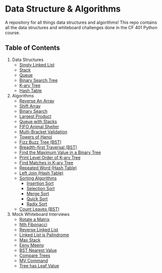 # Data Structure & Algorithms
A repository for all things data structures and algorithms! This repo contains all the data structures and whiteboard challenges done in the CF 401 Python course.

## Table of Contents
1. Data Structures
    - [Singly Linked List](./data_structures/linked-list)
    - [Stack](./data_structures/stack)
    - [Queue](./data_structures/queue)
    - [Binary Search Tree](./data_structures/binary_search_tree)
    - [K-ary Tree](./data_structures/k_tree)
    - [Hash Table](./data_structures/hash_table)
2. Algorithms
    - [Reverse An Array](./challenges/reverse-an-array)
    - [Shift Array](./challenges/shift-array)
    - [Binary Search](./challenges/binary-search)
    - [Largest Product](./challenges/largest-product)
    - [Queue with Stacks](./challenges/queue_with_stacks)
    - [FIFO Animal Shelter](./challenges/fifo-animal-shelter)
    - [Multi-Bracket Validation](./challenges/multi_bracket_validation)
    - [Towers of Hanoi](./challenges/towers_of_hanoi)
    - [Fizz Buzz Tree (BST)](./data_structures/binary_search_tree/fizzbuzztree.py)
    - [Breadth-first Traversal (BST)](./data_structures/binary_search_tree/breadth_first_traversal.py)
    - [Find the Maximum Value in a Binary Tree](./data_structures/binary_search_tree/find_maximum_value_binary_tree.py)
    - [Print Level Order of K-ary Tree](./data_structures/k_tree/print_level_order.py)
    - [Find Matches in K-ary Tree](./data_structures/k_tree/find_matches.py)
    - [Repeated Word (Hash Table)](./data_structures/hash_table/repeated_word.py)
    - [Left Join (Hash Table)](./data_structures/hash_table/left_join.py)
    - [Sorting Algorithms](./sorting_algos/)
        - [Insertion Sort](./sorting_algos/insertion_sort)
        - [Selection Sort](./sorting_algos/selection_sort)
        - [Merge Sort](./sorting_algos/mergesort)
        - [Quick Sort](./sorting_algos/quicksort)
        - [Radix Sort](./sorting_algos/radix_sort)
    - [Count Leaves (BST)](./data_structures/binary_search_tree/bst_count_leaves.py)
3. Mock Whiteboard Interviews
    - [Rotate a Matrix](./interviews/matrix-rotate)
    - [Nth Fibonacci](./interviews/fibonacci-n)
    - [Reverse Linked List](./interviews/reverse-LL)
    - [Linked List is Palindrome](./interviews/is_palindrome)
    - [Max Stack](./interviews/max-stack)
    - [Eeny Meeny](./interviews/eenmy-meany)
    - [BST Nearest Value](./interviews/BST-nearest-val)
    - [Compare Trees](./interviews/compare-trees)
    - [MV Command](./interviews/mv_command)
    - [Tree has Leaf Value](./interviews/tree_leaf_value)
